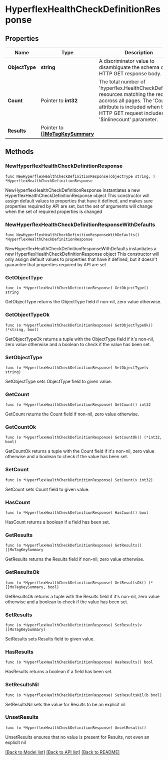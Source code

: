# HyperflexHealthCheckDefinitionResponse

## Properties

Name | Type | Description | Notes
------------ | ------------- | ------------- | -------------
**ObjectType** | **string** | A discriminator value to disambiguate the schema of a HTTP GET response body. | 
**Count** | Pointer to **int32** | The total number of &#39;hyperflex.HealthCheckDefinition&#39; resources matching the request, accross all pages. The &#39;Count&#39; attribute is included when the HTTP GET request includes the &#39;$inlinecount&#39; parameter. | [optional] 
**Results** | Pointer to [**[]MoTagKeySummary**](MoTagKeySummary.md) |  | [optional] 

## Methods

### NewHyperflexHealthCheckDefinitionResponse

`func NewHyperflexHealthCheckDefinitionResponse(objectType string, ) *HyperflexHealthCheckDefinitionResponse`

NewHyperflexHealthCheckDefinitionResponse instantiates a new HyperflexHealthCheckDefinitionResponse object
This constructor will assign default values to properties that have it defined,
and makes sure properties required by API are set, but the set of arguments
will change when the set of required properties is changed

### NewHyperflexHealthCheckDefinitionResponseWithDefaults

`func NewHyperflexHealthCheckDefinitionResponseWithDefaults() *HyperflexHealthCheckDefinitionResponse`

NewHyperflexHealthCheckDefinitionResponseWithDefaults instantiates a new HyperflexHealthCheckDefinitionResponse object
This constructor will only assign default values to properties that have it defined,
but it doesn't guarantee that properties required by API are set

### GetObjectType

`func (o *HyperflexHealthCheckDefinitionResponse) GetObjectType() string`

GetObjectType returns the ObjectType field if non-nil, zero value otherwise.

### GetObjectTypeOk

`func (o *HyperflexHealthCheckDefinitionResponse) GetObjectTypeOk() (*string, bool)`

GetObjectTypeOk returns a tuple with the ObjectType field if it's non-nil, zero value otherwise
and a boolean to check if the value has been set.

### SetObjectType

`func (o *HyperflexHealthCheckDefinitionResponse) SetObjectType(v string)`

SetObjectType sets ObjectType field to given value.


### GetCount

`func (o *HyperflexHealthCheckDefinitionResponse) GetCount() int32`

GetCount returns the Count field if non-nil, zero value otherwise.

### GetCountOk

`func (o *HyperflexHealthCheckDefinitionResponse) GetCountOk() (*int32, bool)`

GetCountOk returns a tuple with the Count field if it's non-nil, zero value otherwise
and a boolean to check if the value has been set.

### SetCount

`func (o *HyperflexHealthCheckDefinitionResponse) SetCount(v int32)`

SetCount sets Count field to given value.

### HasCount

`func (o *HyperflexHealthCheckDefinitionResponse) HasCount() bool`

HasCount returns a boolean if a field has been set.

### GetResults

`func (o *HyperflexHealthCheckDefinitionResponse) GetResults() []MoTagKeySummary`

GetResults returns the Results field if non-nil, zero value otherwise.

### GetResultsOk

`func (o *HyperflexHealthCheckDefinitionResponse) GetResultsOk() (*[]MoTagKeySummary, bool)`

GetResultsOk returns a tuple with the Results field if it's non-nil, zero value otherwise
and a boolean to check if the value has been set.

### SetResults

`func (o *HyperflexHealthCheckDefinitionResponse) SetResults(v []MoTagKeySummary)`

SetResults sets Results field to given value.

### HasResults

`func (o *HyperflexHealthCheckDefinitionResponse) HasResults() bool`

HasResults returns a boolean if a field has been set.

### SetResultsNil

`func (o *HyperflexHealthCheckDefinitionResponse) SetResultsNil(b bool)`

 SetResultsNil sets the value for Results to be an explicit nil

### UnsetResults
`func (o *HyperflexHealthCheckDefinitionResponse) UnsetResults()`

UnsetResults ensures that no value is present for Results, not even an explicit nil

[[Back to Model list]](../README.md#documentation-for-models) [[Back to API list]](../README.md#documentation-for-api-endpoints) [[Back to README]](../README.md)



